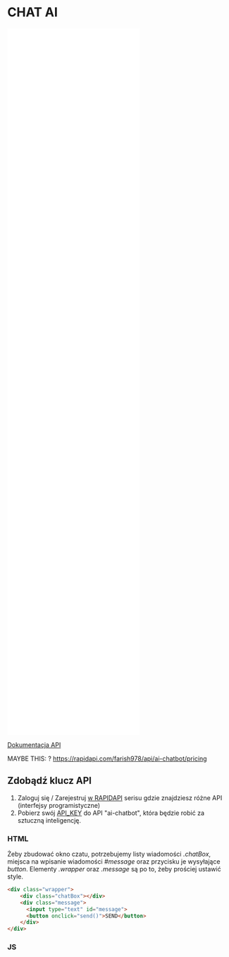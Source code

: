 # CHAT AI

<iframe src="src_html/chatai.html" style="min-height:40vh;border:none;z-index:1;"></iframe>

[Dokumentacja API](https://platform.openai.com/docs/api-reference/chat/create)

MAYBE THIS: ?
https://rapidapi.com/farish978/api/ai-chatbot/pricing

## Zdobądź klucz API
<!-- 1. [Zaloguj się / zarejestruj](https://platform.openai.com/overview) do open AI - producenta chatu GPT -->

<!-- 2. Weź swój API key [stąd](https://platform.openai.com/account/api-keys)
  - Kliknij "Create new secret key" 
  - wpisz "chatbot"
  - Kliknij zielony przycisk "Create secret key" 
  - Skopiuj klucz
-->
1. Zaloguj się / Zarejestruj [w RAPIDAPI](https://rapidapi.com/auth/sign-up?referral=/hub) 
serisu gdzie znajdziesz różne API (interfejsy programistyczne)
2. Pobierz swój [API_KEY](https://rapidapi.com/farish978/api/ai-chatbot/pricing) do API "ai-chatbot", która będzie robić za sztuczną inteligencję.
### HTML 

  Żeby zbudować okno czatu, potrzebujemy listy wiadomości *.chatBox*, miejsca na wpisanie wiadomości *#message* oraz przycisku je wysyłające *button*. Elementy *.wrapper* oraz *.message* są po to, żeby prościej ustawić style.
```html
<div class="wrapper">
    <div class="chatBox"></div>
    <div class="message">
      <input type="text" id="message">
      <button onclick="send()">SEND</button>
    </div>
</div>
```

### JS 